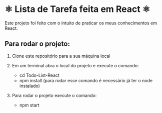 # ⚛️ Lista de Tarefa feita em React ⚛️

Este projeto foi feito com o intuito de praticar os meus conhecimentos em React.

## Para rodar o projeto:

1. Clone este repositório para a sua máquina local
2. Em um terminal abra o local do projeto e execute o comando:

    * cd Todo-List-React
    * npm install (para rodar esse comando é necessário já ter o node instalado)
    
3. Para rodar o projeto execute o comando:

    * npm start


